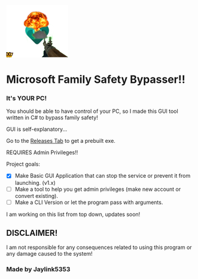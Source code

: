 ![App Icon](https://github.com/Jaylink5353/MSFTFamilySux/blob/main/ParentalControlsUtils/icon.png)
# Microsoft Family Safety Bypasser!!
### It's **YOUR** PC!
You should be able to have control of your PC, so I made this GUI tool written in C# to bypass family safety!

GUI is self-explanatory...

Go to the [Releases Tab](https://github.com/Jaylink5353/skills-communicate-using-markdown/releases) to get a prebuilt exe.

REQUIRES Admin Privileges!!

Project goals:
- [x] Make Basic GUI Application that can stop the service or prevent it from launching. (v1.x)
- [ ] Make a tool to help you get admin privileges (make new account or convert existing).
- [ ] Make a CLI Version or let the program pass with arguments.

I am working on this list from top down, updates soon!

## DISCLAIMER!

I am not responsible for any consequences related to using this program or any damage caused to the system!

### Made by Jaylink5353